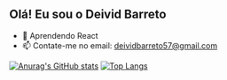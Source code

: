 ## Olá! Eu sou o Deivid Barreto

- 🌱 Aprendendo React
- 📫 Contate-me no email: deividbarreto57@gmail.com

[![Anurag's GitHub stats](https://github-readme-stats.vercel.app/api?username=deividb2&show_icons=true&theme=dark)](https://github.com/anuraghazra/github-readme-stats)
[![Top Langs](https://github-readme-stats.vercel.app/api/top-langs/?username=deividb2&theme=dark&size_weight=0.5&count_weight=0.5)](https://github.com/anuraghazra/github-readme-stats)
